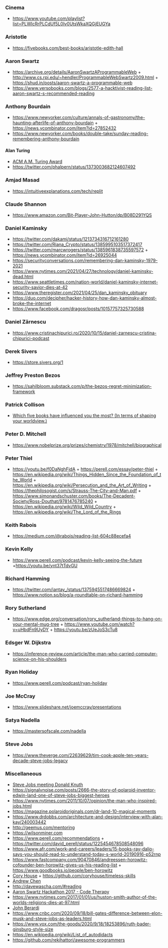 ### Cinema

- https://www.youtube.com/playlist?list=PLWIcRrPLCdUf5L0Iv0UtsWkaXQGjEUGYa

### Aristotle

- https://fivebooks.com/best-books/aristotle-edith-hall

### Aaron Swartz

- https://archive.org/details/AaronSwartzAProgrammableWeb + http://www.cs.rpi.edu/~hendler/ProgrammableWebSwartz2009.html + https://shud.in/posts/aaron-swartz-a-programmable-web
- https://www.versobooks.com/blogs/2577-a-hacktivist-reading-list-aaron-swartz-s-recommended-reading

### Anthony Bourdain

- https://www.newyorker.com/culture/annals-of-gastronomy/the-haunting-afterlife-of-anthony-bourdain + https://news.ycombinator.com/item?id=27852432
- https://www.newyorker.com/books/double-take/sunday-reading-remembering-anthony-bourdain

#### Alan Turing

- [ACM A.M. Turing Award](https://www.youtube.com/user/TheOfficialACM/playlists?view=50&sort=dd&shelf_id=2)
- https://twitter.com/phalpern/status/1373003682124607492

### Amjad Masad

- https://intuitiveexplanations.com/tech/replit

### Claude Shannon

- https://www.amazon.com/Bit-Player-John-Hutton/dp/B08D291YQS

### Daniel Kaminsky

- https://twitter.com/dakami/status/1213734316712161280
- https://twitter.com/Riana_Crypto/status/1385995103517372417
- https://twitter.com/marcwrogers/status/1385961838735597572 + https://news.ycombinator.com/item?id=26925044
- https://securityconversations.com/remembering-dan-kaminsky-1979-2021
- https://www.nytimes.com/2021/04/27/technology/daniel-kaminsky-dead.html
- https://www.seattletimes.com/nation-world/daniel-kaminsky-internet-security-savior-dies-at-42
- https://www.theregister.com/2021/04/25/dan_kaminsky_obituary
- https://duo.com/decipher/hacker-history-how-dan-kaminsky-almost-broke-the-internet
- https://www.facebook.com/dragosr/posts/10157757325730588

### Daniel Zărnescu

- https://www.cristinachipurici.ro/2020/10/15/daniel-zarnescu-cristina-chipurici-podcast

### Derek Sivers

- https://store.sivers.org/1

### Jeffrey Preston Bezos

- https://sahilbloom.substack.com/p/the-bezos-regret-minimization-framework

### Patrick Collison

- [Which five books have influenced you the most? (In terms of shaping your worldview.)](https://twitter.com/patrickc/status/929862403763798016)

### Peter D. Mitchell

- https://www.nobelprize.org/prizes/chemistry/1978/mitchell/biographical

### Peter Thiel

- https://youtu.be/f0DaNghFjdA + https://perell.com/essay/peter-thiel + https://en.wikipedia.org/wiki/Things_Hidden_Since_the_Foundation_of_the_World + https://en.wikipedia.org/wiki/Persecution_and_the_Art_of_Writing + https://thephilosogist.com/s/Strauss-The-City-and-Man.pdf + https://www.simonandschuster.com/books/The-Decadent-Society/Ross-Douthat/9781476785240 + https://en.wikipedia.org/wiki/Wild_Wild_Country + https://en.wikipedia.org/wiki/The_Lord_of_the_Rings

### Keith Rabois

- https://medium.com/@rabois/reading-list-604c88ecefa4

### Kevin Kelly

- https://www.perell.com/podcast/kevin-kelly-seeing-the-future +https://youtu.be/ynt37tTdvGU

### Richard Hamming

- https://twitter.com/iantay_/status/1375945517486669824 + https://www.notion.so/blog/a-roundtable-on-richard-hamming

### Rory Sutherland

- https://www.edge.org/conversation/rory_sutherland-things-to-hang-on-your-mental-mug-tree + https://www.youtube.com/watch?v=uHbdFn9UyDY + https://youtu.be/zUeJoS3cTu8

### Edsger W. Dijkstra

- https://inference-review.com/article/the-man-who-carried-computer-science-on-his-shoulders

### Ryan Holiday

- https://www.perell.com/podcast/ryan-holiday

### Joe McCray

- https://www.slideshare.net/joemccray/presentations

### Satya Nadella

- https://mastersofscale.com/nadella

### Steve Jobs

- https://www.theverge.com/22639629/tim-cook-apple-ten-years-decade-steve-jobs-legacy


### Miscellaneous

- [Steve Jobs meeting Donald Knuth](https://www.folklore.org/StoryView.py?story=Close_Encounters_of_the_Steve_Kind.txt)
- https://signalvnoise.com/posts/2666-the-story-of-polaroid-inventor-edwin-land-one-of-steve-jobs-biggest-heroes
- https://www.nytimes.com/2011/10/07/opinion/the-man-who-inspired-jobs.html
- https://magazine.polaroidoriginals.com/dr-land-10-magical-moments
- https://www.drdobbs.com/architecture-and-design/interview-with-alan-kay/240003442
- http://geemus.com/mentoring
- https://wilsonminer.com
- https://www.perell.com/recommendations + https://twitter.com/david_perell/status/1225454678508548096
- https://www.afr.com/work-and-careers/leaders/15-books-ray-dalio-says-you-should-read-to-understand-today-s-world-20190916-p52rnp
- https://www.fastcompany.com/90470846/andreessen-horowitz-cofounder-ben-horowitz-gives-us-his-reading-list + https://www.goodbooks.io/people/ben-horowitz
- [Cory House](http://outlierdeveloper.com/audiobooks) + https://github.com/coryhouse/timeless-skills
- [Andrew Chen](https://mail.google.com/mail/u/0/#inbox/FMfcgxwHMjqjzlnvwlxFddJZjLhsTxfr)
- http://davewascha.com/#reading
- [Aaron Swartz Hackathon 2017 - Code Therapy](https://www.youtube.com/playlist?list=PL7RY3c_PbOzFz2spZTMS3PBkNEfwXgOTW)
- https://www.nytimes.com/2017/01/01/us/huston-smith-author-of-the-worlds-religions-dies-at-97.html
- [John Berardi](https://www.precisionnutrition.com/6-books-on-coaching)
- https://www.cnbc.com/2020/09/18/bill-gates-difference-between-elon-musk-and-steve-jobs-as-leaders.html
- https://www.vox.com/the-goods/2020/9/18/18253896/ruth-bader-ginsburg-style-size
- https://en.wikipedia.org/wiki/List_of_autodidacts
- https://github.com/rekihattori/awesome-programmers